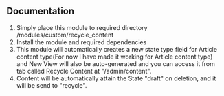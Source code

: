 Documentation
-------------
1) Simply place this module to required directory <siteroot>/modules/custom/recycle_content
2) Install the module and required dependencies
3) This module will automatically creates a new state type field for Article content type(For now I have made it working for Article content type) and New View will also be auto-generated and you can access it from tab called Recycle Content at "/admin/content". 
4) Content will be automatically attain the State "draft" on deletion, and it will be send to "recycle".